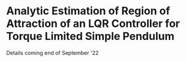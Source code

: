 # Analytic Estimation of Region of Attraction of an LQR Controller for Torque Limited Simple Pendulum

Details coming end of September '22
